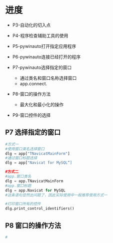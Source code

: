 # 进度
* P3-自动化的切入点
* P4-程序检查辅助工具的使用
* P5-pywinauto打开指定应用程序
* P6-pywinauto连接已经打开的程序
* P7-pywinauto选择指定的窗口
	* 通过类名和窗口名称选择窗口
	* app.connect.
* P8-窗口的操作方法
	* 最大化和最小化的操作

* P9-窗口控件的选择

## P7 选择指定的窗口
```Python
#方式一
#使用窗口类名选择窗口
dlg = app["TNavicatMainForm"]
#通过窗口标题选择
dlg = app["Navicat for MySQL“]

#方式二
#app.窗口类名
dlg = app.TNavicatMainForm
#app.窗口标题
dlg = app.Navicat for MySQL
#这条语句显然出问题了，因此实际使用中一般推荐使用方式一

#打印窗口所有的控件
dlg.print_control_identifiers()
```	

## P8 窗口的操作方法
```Python
# 
```
<!--stackedit_data:
eyJoaXN0b3J5IjpbMTAxNzg0MTQwMSwtMTg2NDU1MDg4MSw5OT
g0OTY1MzEsOTk4NDk2NTMxLC0xNTM0Njc3NTA3LC03NjcxODQ0
MCwtMjU3NDY2MjY3LDE3ODM1ODY4OTEsLTExODc3NjEwMDgsLT
E1NTgzNDYwOTYsNTQxNzE1Mjc0LDIyMjc4NDExOSwtMTM4Mjkx
MDM3MV19
-->